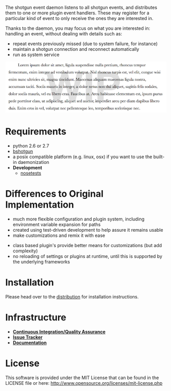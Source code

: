 The shotgun event daemon listens to all shotgun events, and distributes them to one or more plugin event handlers. These may register for a particular kind of event to only receive the ones they are interested in.

Thanks to the daemon, you may focus on what you are interested in: handling an event, without dealing with details such as:

* repeat events previously missed (due to system failure, for instance)
* maintain a shotgun connection and reconnect automatically
* run as system service


![under construction](https://raw.githubusercontent.com/Byron/bcore/master/src/images/wip.png)

Requirements
============

* python 2.6 or 2.7
* [bshotgun](https://github.com/Byron/bshotgun)
* a posix compatible platform (e.g. linux, osx) if you want to use the built-in daemonization
* **Development**
    - [nosetests](https://nose.readthedocs.org/en/latest)

Differences to Original Implementation
======================================

+ much more flexible configuration and plugin system, including environment variable expansion for paths
+ created using test-driven development to help assure it remains usable
+ make customizations and remix it with ease
- class based plugin's provide better means for customizations (but add complexity)
- no reloading of settings or plugins at runtime, until this is supported by the underlying frameworks


Installation
============

Please head over to the [distribution](https://github.com/Byron/shotgun-events) for installation instructions.

Infrastructure
===============

* **[Continuous Integration/Quality Assurance](https://travis-ci.org/Byron/shotgun-events)**
* **[Issue Tracker](https://github.com/Byron/shotgun-events/issues)**
* **[Documentation](http://byron.github.io/shotgun-events)**

License
=======

This software is provided under the MIT License that can be found in the LICENSE
file or here: <http://www.opensource.org/licenses/mit-license.php>